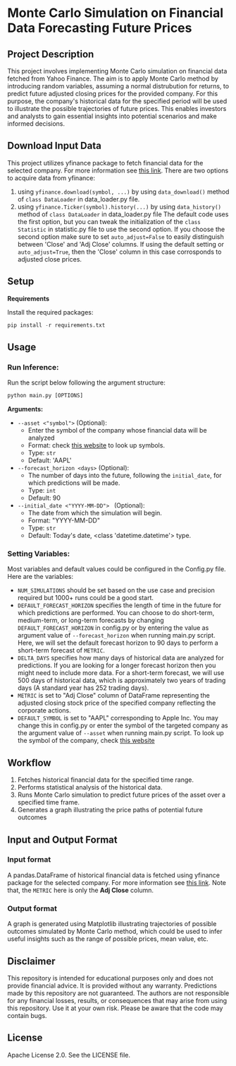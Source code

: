 # Monte Carlo Simulation on Financial Data Forecasting Future Prices
## Project Description

This project involves implementing Monte Carlo simulation on financial data fetched from Yahoo Finance. The aim is to apply Monte Carlo method by introducing random variables, assuming a normal distrubution for returns, to predict future adjusted closing prices for the provided company. For this purpose, the company's historical data for the specified period will be used to illustrate the possible trajectories of future prices. This enables investors and analysts to gain essential insights into potential scenarios and make informed decisions.

## Download Input Data

This project utilizes yfinance package to fetch financial data for the selected company. For more information see [this link](https://pypi.org/project/yfinance/).
There are two options to acquire data from yfinance:
1. using ```yfinance.download(symbol, ...)``` by using ```data_download()``` method of ```class DataLoader``` in data_loader.py file.
2. using ```yfinance.Ticker(symbol).history(...)``` by using ```data_history()``` method of ```class DataLoader``` in data_loader.py file
The default code uses the first option, but you can tweak the initialization of the ```class Statistic``` in statistic.py file to use the second option.
If you choose the second option make sure to set ```auto_adjust=False``` to easily distinguish between 'Close' and 'Adj Close' columns. If using the default setting or ```auto_adjust=True```, then the 'Close' column in this case corrosponds to adjusted close prices.

## Setup

**Requirements**

Install the required packages:

```python
pip install -r requirements.txt
```

## Usage

### **Run Inference:**

Run the script below following the argument structure:

```python
python main.py [OPTIONS]
```
**Arguments:**
- ```--asset <"symbol">``` (Optional):
    - Enter the symbol of the company whose financial data will be analyzed
    - Format: check [this website](https://finance.yahoo.com/lookup/) to look up symbols.
    - Type: ```str```
    - Default: 'AAPL'
- ```--forecast_horizon <days>``` (Optional):
    - The number of days into the future, following the ```initial_date```, for which predictions will be made.
    - Type: ```int```
    - Default: 90
- ```--initial_date <"YYYY-MM-DD"> ``` (Optional):
    - The date from which the simulation will begin.
    - Format: "YYYY-MM-DD"
    - Type: ```str```
    - Default: Today's date, <class 'datetime.datetime'> type.

### **Setting Variables:**

Most variables and default values could be configured in the Config.py file. Here are the variables:
- ```NUM_SIMULATIONS``` should be set based on the use case and precision required but 1000+ runs could be a good start. 
- ```DEFAULT_FORECAST_HORIZON``` specifies the length of time in the future for which predictions are performed. You can choose to do short-term, medium-term, or long-term forecasts by changing ```DEFAULT_FORECAST_HORIZON``` in config.py or by entering the value as argument value of ```--forecast_horizon``` when running main.py script. Here, we will set the default forecast horizon to 90 days to perform a short-term forecast of ```METRIC```.
- ```DELTA_DAYS``` specifies how many days of historical data are analyzed for predictions. If you are looking for a longer forecast horizon then you might need to include more data. For a short-term forecast, we will use 500 days of historical data, which is approximately two years of trading days (A standard year has 252 trading days).
- ```METRIC``` is set to "Adj Close" column of DataFrame representing the adjusted closing stock price of the specified company reflecting the corporate actions.
- ```DEFAULT_SYMBOL``` is set to "AAPL" corresponding to Apple Inc. You may change this in config.py or enter the symbol of the targeted company as the argument value of ```--asset``` when running main.py script. To look up the symbol of the company, check [this website](https://finance.yahoo.com/lookup/)


## Workflow

1. Fetches historical financial data for the specified time range.
2. Performs statistical analysis of the historical data.
3. Runs Monte Carlo simulation to predict future prices of the asset over a specified time frame.
4. Generates a graph illustrating the price paths of potential future outcomes  

## Input and Output Format

### Input format

A pandas.DataFrame of historical financial data is fetched using yfinance package for the selected company. For more information see [this link](https://pypi.org/project/yfinance/).
Note that, the ```METRIC``` here is only the **Adj Close** column.

### Output format

A graph is generated using Matplotlib illustrating trajectories of possible outcomes simulated by Monte Carlo method, which could be used to infer useful insights such as the range of possible prices, mean value, etc.

## Disclaimer

This repository is intended for educational purposes only and does not provide financial advice. It is provided without any warranty. Predictions made by this repository are not guaranteed. The authors are not responsible for any financial losses, results, or consequences that may arise from using this repository. Use it at your own risk. Please be aware that the code may contain bugs.

## License

Apache License 2.0. See the LICENSE file.